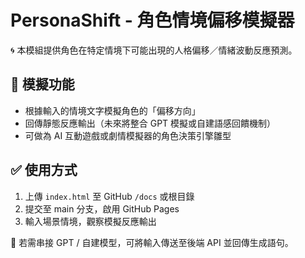
# PersonaShift - 角色情境偏移模擬器

🌀 本模組提供角色在特定情境下可能出現的人格偏移／情緒波動反應預測。

## 🧠 模擬功能

- 根據輸入的情境文字模擬角色的「偏移方向」
- 回傳靜態反應輸出（未來將整合 GPT 模擬或自建語感回饋機制）
- 可做為 AI 互動遊戲或劇情模擬器的角色決策引擎雛型

## ✅ 使用方式

1. 上傳 `index.html` 至 GitHub `/docs` 或根目錄
2. 提交至 main 分支，啟用 GitHub Pages
3. 輸入場景情境，觀察模擬反應輸出

📁 若需串接 GPT / 自建模型，可將輸入傳送至後端 API 並回傳生成語句。

